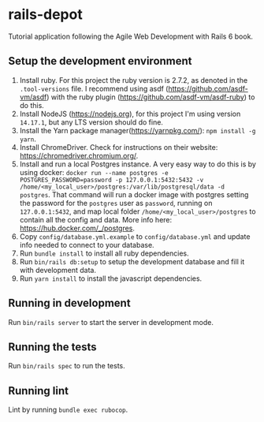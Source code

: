 # rails-depot
Tutorial application following the Agile Web Development with Rails 6 book.

## Setup the development environment
1. Install ruby. For this project the ruby version is 2.7.2, as denoted in the `.tool-versions` file. I recommend using asdf (https://github.com/asdf-vm/asdf) with the ruby plugin (https://github.com/asdf-vm/asdf-ruby) to do this.
2. Install NodeJS (https://nodejs.org), for this project I'm using version `14.17.1`, but any LTS version should do fine.
3. Install the Yarn package manager(https://yarnpkg.com/): `npm install -g yarn`.
4. Install ChromeDriver. Check for instructions on their website: https://chromedriver.chromium.org/.
5. Install and run a local Postgres instance. A very easy way to do this is by using docker: `docker run --name postgres -e POSTGRES_PASSWORD=password -p 127.0.0.1:5432:5432 -v /home/<my_local_user>/postgres:/var/lib/postgresql/data -d postgres`. That command will run a docker image with postgres setting the password for the `postgres` user as `password`, running on `127.0.0.1:5432`, and map local folder `/home/<my_local_user>/postgres` to contain all the config and data. More info here: https://hub.docker.com/_/postgres.
6. Copy `config/database.yml.example` to `config/database.yml` and update info needed to connect to your database.
7. Run `bundle install` to install all ruby dependencies.
8. Run `bin/rails db:setup` to setup the development database and fill it with development data.
9. Run `yarn install` to install the javascript dependencies.

## Running in development
Run `bin/rails server` to start the server in development mode.

## Running the tests
Run `bin/rails spec` to run the tests.

## Running lint
Lint by running `bundle exec rubocop`.
